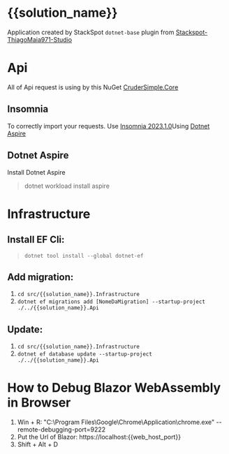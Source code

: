 # {{solution_name}}

Application created by StackSpot ```dotnet-base``` plugin from [Stackspot-ThiagoMaia971-Studio](https://github.com/thiagomaia971/Stackspot-ThiagoMaia971-Studio)

# Api
All of Api request is using by this NuGet [CruderSimple.Core](https://github.com/thiagomaia971/CruderSimple)

## Insomnia
To correctly import your requests. Use [Insomnia 2023.1.0](https://github.com/Kong/insomnia/releases/tag/core%402023.1.0)Using [Dotnet Aspire](https://learn.microsoft.com/en-us/dotnet/aspire/setup-tooling?tabs=dotnet-cli)

## Dotnet Aspire
Install Dotnet Aspire
> dotnet workload install aspire

# Infrastructure

## Install EF Cli:
> ```dotnet tool install --global dotnet-ef```

## Add migration:
1. ```cd src/{{solution_name}}.Infrastructure```
2. ```dotnet ef migrations add [NomeDaMigration] --startup-project ./../{{solution_name}}.Api```

## Update:
1. ```cd src/{{solution_name}}.Infrastructure```
2. ```dotnet ef database update --startup-project ./../{{solution_name}}.Api```


# How to Debug Blazor WebAssembly in Browser
1. Win + R: "C:\Program Files\Google\Chrome\Application\chrome.exe" --remote-debugging-port=9222
2. Put the Url of Blazor: https://localhost:{{web_host_port}}
3. Shift + Alt + D